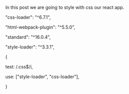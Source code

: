 In this post we are going to style with css our react app. 



"css-loader": "^6.7.1",

"html-webpack-plugin": "^5.5.0",

"standard": "^16.0.4",

"style-loader": "^3.3.1",







{

test: /\.css$/i,

use: ["style-loader", "css-loader"],

}
